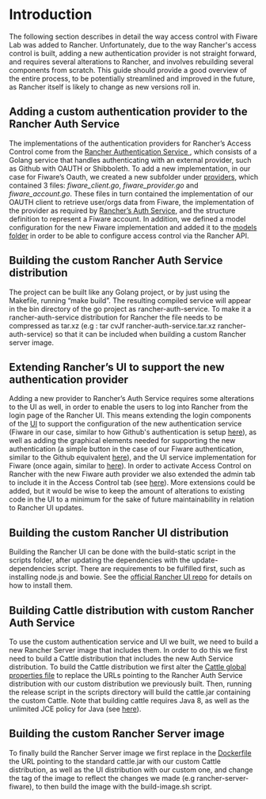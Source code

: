 # Introduction

The following section describes in detail the way access control with Fiware Lab
was added to Rancher. Unfortunately, due to the way Rancher's access control is
built, adding a new authentication provider is not straight forward, and
requires several alterations to Rancher, and involves rebuilding several
components from scratch. This guide should provide a good overview of the
entire process, to be potentially streamlined and improved in the future, as
Rancher itself is likely to change as new versions roll in.

## Adding a custom authentication provider to the Rancher Auth Service

The implementations of the authentication providers for Rancher’s Access Control
come from the [Rancher Authentication Service ](https://github.com/rancher/rancher-auth-service),
which consists of a Golang service that handles authenticating with an external
provider, such as Github with OAUTH or Shibboleth.
To add a new implementation, in our case for Fiware’s Oauth, we created a new
subfolder under [providers](https://github.com/rancher/rancher-auth-service/tree/master/providers),
which contained 3 files: *fiware_client.go*, *fiware_provider.go* and
*fiware_account.go*. These files in turn contained the implementation of our
OAUTH client to retrieve user/orgs data from Fiware, the implementation of the
provider as required by
[Rancher’s Auth Service](https://github.com/rancher/rancher-auth-service/blob/master/providers/identity_provider.go),
and the structure definition to represent a Fiware account. In addition, we
defined a model configuration for the new Fiware implementation and added it to
the [models folder](https://github.com/rancher/rancher-auth-service/tree/master/model)
in order to be able to configure access control via the Rancher API.

## Building the custom Rancher Auth Service distribution

The project can be built like any Golang project, or by just using the Makefile,
running “make build”. The resulting compiled service will appear in the bin
directory of the go project as rancher-auth-service. To make it a
rancher-auth-service distribution for Rancher the file needs to be compressed
as tar.xz (e.g : tar cvJf rancher-auth-service.tar.xz rancher-auth-service) so
that it can be included when building a custom Rancher server image.

## Extending Rancher’s UI to support the new authentication provider

Adding a new provider to Rancher’s Auth Service requires some alterations to the
UI as well, in order to enable the users to log into Rancher from the login page
of the Rancher UI. This means extending the login components of the [UI](https://github.com/rancher/ui/tree/master/app/login/index) to support the
configuration of the new authentication service (Fiware in our case, similar to
how Github's authentication is setup [here](https://github.com/rancher/ui/blob/a911dcb9888d88ff04f59e6641b507f7b711a361/app/models/githubconfig.js)),
as well as adding the graphical elements needed for supporting the new
authentication (a simple button in the case of our Fiware authentication,
similar to the Github equivalent [here](https://github.com/rancher/ui/tree/master/app/components/login-github)),
and the UI service implementation for Fiware (once again, similar to [here](https://github.com/rancher/ui/blob/master/app/services/github.js)).
In order to activate Access Control on Rancher with the new Fiware auth provider
we also extended the admin tab to include it in the Access Control tab (see [here](https://github.com/rancher/ui/tree/891286c804e0730333bd313da997fbf6012305af/app/admin-tab/auth/github)).
More extensions could be added, but it would be wise to keep the amount of
alterations to existing code in the UI to a minimum for the sake of future
maintainability in relation to Rancher UI updates.

## Building the custom Rancher UI distribution

Building the Rancher UI can be done with the build-static script in the scripts
folder, after updating the dependencies with the update-dependencies script.
There are requirements to be fulfilled first, such as installing node.js and
bowie. See the [official Rancher UI repo](https://github.com/rancher/ui) for
details on how to install them.


## Building Cattle distribution with custom Rancher Auth Service

To use the custom authentication service and UI we built, we need to build a new
Rancher Server image that includes them. In order to do this we first need to
build a Cattle distribution that includes the new Auth Service distribution.
To build the Cattle distribution we first alter the [Cattle global properties file](https://github.com/rancher/cattle/blob/master/resources/content/cattle-global.properties)
to replace the URLs pointing to the Rancher Auth Service distribution with our
custom distribution we previously built. Then, running the release script in the
scripts directory will build the cattle.jar containing the custom Cattle. Note
that building cattle requires Java 8, as well as the unlimited JCE policy for
Java (see [here](http://www.oracle.com/technetwork/java/javase/downloads/jce8-download-2133166.html)).

## Building the custom Rancher Server image

To finally build the Rancher Server image we first replace in the [Dockerfile](https://github.com/rancher/rancher/blob/master/server/Dockerfile) the URL
pointing to the standard cattle.jar with our custom Cattle distribution, as well
as the UI distribution with our custom one, and change the tag of the image to
reflect the changes we made (e.g rancher-server-fiware), to then build the image
with the build-image.sh script.

